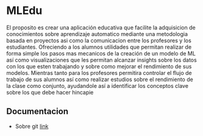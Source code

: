 # MLEdu

El proposito es crear una aplicación educativa que facilite la adquisicion de conocimientos sobre aprendizaje automatico mediante una metodologia basada en proyectos asi como la comunicacion entre los profesores y los estudiantes. Ofreciendo a los alumnos utilidades que permitan realizar de forma simple los pasos mas mecanicos de la creación de un modelo de ML así como visualizaciones que les permitan alcanzar insights sobre los datos con los que esten trabajando y sobre como mejorar el rendimiento de sus modelos. Mientras tanto para los profesores permitira controlar el flujo de trabajo de sus alumnos así como realizar estudios sobre el rendimiento de la clase como conjunto, ayudandole así a identificar los conceptos clave sobre los que debe hacer hincapie

## Documentacion
- Sobre git [link](docs/git.md)